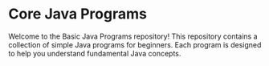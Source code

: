 # Core Java Programs

Welcome to the Basic Java Programs repository! This repository contains a collection of simple Java programs for beginners. Each program is designed to help you understand fundamental Java concepts.
 
 
